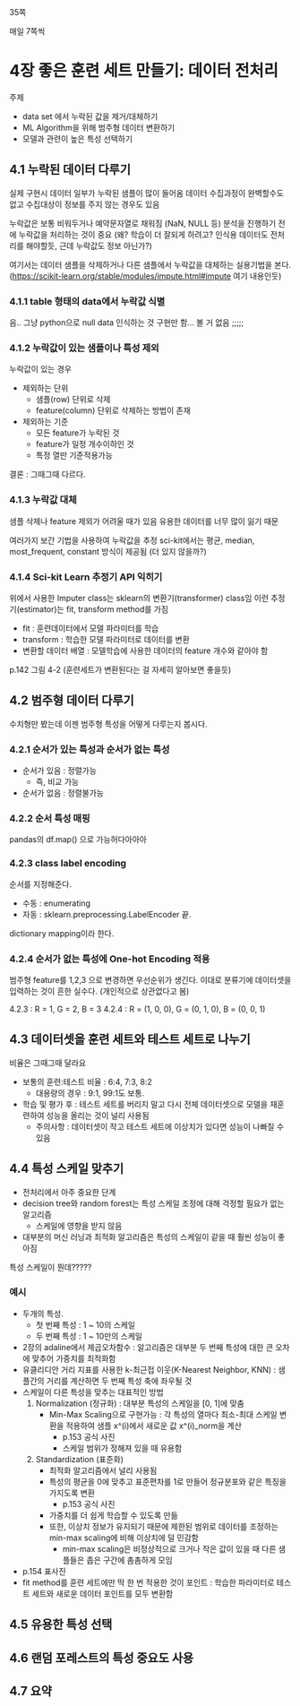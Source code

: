 35쪽

매일 7쪽씩

# 4장 좋은 훈련 세트 만들기: 데이터 전처리

주제
- data set 에서 누락된 값을 제거/대체하기
- ML Algorithm을 위해 범주형 데이터 변환하기
- 모델과 관련이 높은 특성 선택하기

## 4.1 누락된 데이터 다루기

실제 구현시 데이터 일부가 누락된 샘플이 많이 들어옴
데이터 수집과정이 완벽할수도 없고 수집대상이 정보를 주지 않는 경우도 있음

누락값은 보통 비워두거나 예약문자열로 채워짐 (NaN, NULL 등)
분석을 진행하기 전에 누락값을 처리하는 것이 중요 (왜? 학습이 더 잘되게 하려고? 인식용 데이터도 전처리를 해야할듯, 근데 누락값도 정보 아닌가?)

여기서는 데이터 샘플을 삭제하거나 다른 샘플에서 누락값을 대체하는 실용기법을 본다.
(https://scikit-learn.org/stable/modules/impute.html#impute 여기 내용인듯)

### 4.1.1 table 형태의 data에서 누락값 식별

음.. 그냥 python으로 null data 인식하는 것 구현만 함... 볼 거 없음 ;;;;;

### 4.1.2 누락값이 있는 샘플이나 특성 제외

누락값이 있는 경우
- 제외하는 단위
  - 샘플(row) 단위로 삭제
  - feature(column) 단위로 삭제하는 방법이 존재
- 제외하는 기준
  - 모든 feature가 누락된 것
  - feature가 일정 개수이하인 것
  - 특정 열만 기준적용가능

결론 : 그때그때 다르다.

### 4.1.3 누락값 대체

샘플 삭제나 feature 제외가 어려울 때가 있음
유용한 데이터를 너무 많이 잃기 때문

여러가지 보간 기법을 사용하여 누락값을 추정
sci-kit에서는 평균, median, most_frequent, constant 방식이 제공됨
(더 있지 않을까?)

### 4.1.4 Sci-kit Learn 추정기 API 익히기

위에서 사용한 Imputer class는 sklearn의 변환기(transformer) class임
이런 추정기(estimator)는 fit, transform method를 가짐
- fit : 훈련데이터에서 모델 파라미터를 학습
- transform : 학습한 모델 파라미터로 데이터를 변환
- 변환할 데이터 배열 : 모델학습에 사용한 데이터의 feature 개수와 같아야 함

p.142 그림 4-2
(훈련세트가 변환된다는 걸 자세히 알아보면 좋을듯)



## 4.2 범주형 데이터 다루기

수치형만 봤는데 이젠 범주형 특성을 어떻게 다루는지 봅시다.

### 4.2.1 순서가 있는 특성과 순서가 없는 특성

- 순서가 있음 : 정렬가능
  - 즉, 비교 가능
- 순서가 없음 : 정렬불가능

### 4.2.2 순서 특성 매핑

pandas의 df.map() 으로 가능허다아아아

### 4.2.3 class label encoding

순서를 지정해준다.
- 수동 : enumerating
- 자동 : sklearn.preprocessing.LabelEncoder 끝.

dictionary mapping이라 한다.


### 4.2.4 순서가 없는 특성에 One-hot Encoding 적용

범주형 feature를 1,2,3 으로 변경하면 우선순위가 생긴다.
이대로 분류기에 데이터셋을 입력하는 것이 흔한 실수다. (개인적으로 상관없다고 봄)

4.2.3 : R = 1, G = 2, B = 3
4.2.4 : R = (1, 0, 0), G = (0, 1, 0), B = (0, 0, 1)

## 4.3 데이터셋을 훈련 세트와 테스트 세트로 나누기

비율은 그때그때 달라요
- 보통의 훈련:테스트 비율 : 6:4, 7:3, 8:2
  - 대용량의 경우 : 9:1, 99:1도 보통.
- 학습 및 평가 후 : 테스트 세트를 버리지 말고 다시 전체 데이터셋으로 모델을 재훈련하여 성능을 올리는 것이 널리 사용됨
  - 주의사항 : 데이터셋이 작고 테스트 세트에 이상치가 있다면 성능이 나빠질 수 있음

## 4.4 특성 스케일 맞추기

- 전처리에서 아주 중요한 단계
- decision tree와 random forest는 특성 스케일 조정에 대해 걱정할 필요가 없는 알고리즘
  - 스케일에 영향을 받지 않음
- 대부분의 머신 러닝과 최적화 알고리즘은 특성의 스케일이 같을 때 훨씬 성능이 좋아짐

특성 스케일이 뭔데?????
### 예시
- 두개의 특성.
  - 첫 번째 특성 : 1 ~ 10의 스케일
  - 두 번째 특성 : 1 ~ 10만의 스케일
- 2장의 adaline에서 제곱오차함수 : 알고리즘은 대부분 두 번째 특성에 대한 큰 오차에 맞추어 가중치를 최적화함
- 유클리디안 거리 지표를 사용한 k-최근접 이웃(K-Nearest Neighbor, KNN) : 샘플간의 거리를 계산하면 두 번째 특성 축에 좌우될 것
- 스케일이 다른 특성을 맞추는 대표적인 방법
    1. Normalization (정규화) : 대부분 특성의 스케일을 [0, 1]에 맞춤
        - Min-Max Scaling으로 구현가능 : 각 특성의 열마다 최소-최대 스케일 변환을 적용하여 샘플 x^(i)에서 새로운 값 x^(i)_norm을 계산
            - p.153 공식 사진
            - 스케일 범위가 정해져 있을 때 유용함
    2. Standardization (표준화)
        - 최적화 알고리즘에서 널리 사용됨
        - 특성의 평균을 0에 맞추고 표준편차를 1로 만들어 정규분포와 같은 특징을 가지도록 변환
            - p.153 공식 사진
        - 가중치를 더 쉽게 학습할 수 있도록 만듦
        - 또한, 이상치 정보가 유지되기 때문에 제한된 범위로 데이터를 조정하는 min-max scaling에 비해 이상치에 덜 민감함
            - min-max scaling은 비정상적으로 크거나 작은 값이 있을 때 다른 샘플들은 좁은 구간에 촘촘하게 모임
- p.154 표사진
- fit method를 훈련 세트에만 딱 한 번 적용한 것이 포인트 : 학습한 파라미터로 테스트 세트와 새로운 데이터 포인트를 모두 변환함


## 4.5 유용한 특성 선택



## 4.6 랜덤 포레스트의 특성 중요도 사용
## 4.7 요약

